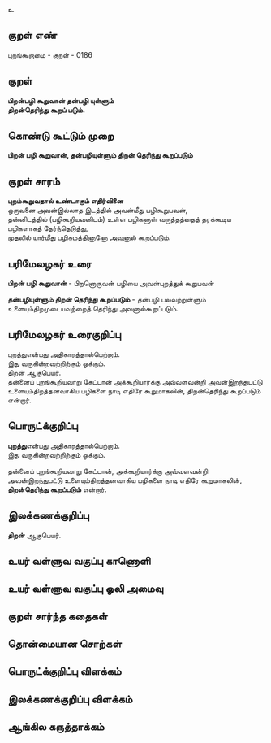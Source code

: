 உ

## குறள் எண் 

புறங்கூறாமை - குறள் - 0186  

## குறள் 

**பிறன்பழி கூறுவான் தன்பழி யுள்ளும்  
திறன்தெரிந்து கூறப் படும்.** 

## கொண்டு கூட்டும் முறை

**பிறன் பழி கூறுவான், தன்பழியுள்ளும் திறன் தெரிந்து கூறப்படும்**

## குறள் சாரம் 

**புறம்கூறுவதால் உண்டாகும் எதிர்வினை**  
ஒருவனை அவன்இல்லாத இடத்தில் அவன்மீது பழிகூறுபவன்,   
தன்னிடத்தில் (பழிகூறியவனிடம்) உள்ள பழிகளுள் வருத்தத்தைத் தரக்கூடிய பழிகளாகத் தேர்ந்தெடுத்து,  
முதலில் யார்மீது பழிசுமத்தினானோ அவனால் கூறப்படும்.  
 
## பரிமேலழகர் உரை

**பிறன் பழி கூறுவான்** - பிறனொருவன் பழியை அவன்புறத்துக் கூறுபவன்

**தன்பழியுள்ளும் திறன் தெரிந்து கூறப்படும்** - தன்பழி பலவற்றுள்ளும் உளையும்திறமுடையவற்றைத் தெரிந்து அவனால்கூறப்படும்.  

## பரிமேலழகர் உரைகுறிப்பு   

புறத்துஎன்பது அதிகாரத்தால்பெற்றாம்.  
இது வருகின்றவற்றிற்கும் ஒக்கும்.  
திறன் ஆகுபெயர்.  
தன்னைப் புறங்கூறியவாறு கேட்டான் அக்கூறியார்க்கு அவ்வளவன்றி அவன்இறந்துபட்டு உளையும்திறத்தனவாகிய பழிகளை நாடி எதிரே கூறுமாகலின், திறன்தெரிந்து கூறப்படும் என்றார்.  

## பொருட்க்குறிப்பு 

**புறத்து**என்பது அதிகாரத்தால்பெற்றாம்.  
இது வருகின்றவற்றிற்கும் ஒக்கும்.  
  
தன்னைப் புறங்கூறியவாறு கேட்டான், அக்கூறியார்க்கு அவ்வளவன்றி அவன்இறந்துபட்டு உளையும்திறத்தனவாகிய பழிகளை நாடி எதிரே கூறுமாகலின், **திறன்தெரிந்து கூறப்படும்** என்றார்.  

## இலக்கணக்குறிப்பு  

**திறன்** ஆகுபெயர்.  

## உயர் வள்ளுவ வகுப்பு காணொளி


## உயர் வள்ளுவ வகுப்பு ஒலி அமைவு 

 
## குறள் சார்ந்த கதைகள் 


## தொன்மையான சொற்கள்


## பொருட்க்குறிப்பு விளக்கம்


## இலக்கணக்குறிப்பு விளக்கம்


## ஆங்கில கருத்தாக்கம் 


